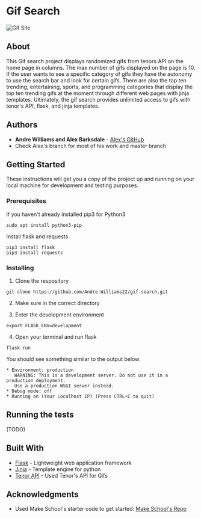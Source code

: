 # Gif Search

![Gif Site](https://i.imgur.com/90EjYMj.png)

## About
This Gif search project displays randomized gifs from tenors API on the home page in columns. The max number of gifs displayed on the page is 10. If the user wants to see a specific category of gifs they have the autonomy to use the search bar and look for certain gifs. There are also the top ten trending, entertaining, sports, and programming categories that display the top ten trending gifs at the moment through different web pages with jinja templates. Ultimately, the gif search provides unlimited access to gifs with tenor's API, flask, and jinja templates.

## Authors

* **Andre Williams and Alex Barksdale** - [Alex's GitHub](https://github.com/alexbarksdale)
* Check Alex's branch for most of his work and master branch

## Getting Started

These instructions will get you a copy of the project up and running on your local machine for development and testing purposes.

### Prerequisites
If you haven't already installed pip3 for Python3
```
sudo apt install python3-pip
```
Install flask and requests
```
pip3 install flask
pip3 install requests
```

### Installing

1. Clone the respository
```
git clone https://github.com/Andre-Williams22/gif-search.git
```
2. Make sure in the correct directory

3. Enter the development environment
```
export FLASK_ENV=development 
```
4. Open your terminal and run flask
```
flask run
```
You should see something similar to the output below:
```
* Environment: production
   WARNING: This is a development server. Do not use it in a production deployment.
   Use a production WSGI server instead.
* Debug mode: off
* Running on (Your Localhost IP) (Press CTRL+C to quit)
```
## Running the tests
(TODO)

## Built With

* [Flask](https://palletsprojects.com/p/flask/) - Lightweight web application framework
* [Jinja](https://palletsprojects.com/p/jinja/) - Template engine for python
* [Tenor API](https://tenor.com/gifapi) - Used Tenor's API for Gifs

## Acknowledgments

* Used Make School's starter code to get started: [Make School's Repo](https://github.com/Make-School-Labs/Gif-Search-Starter)

